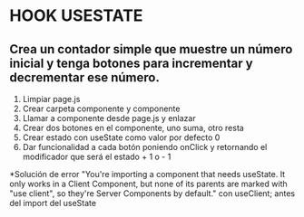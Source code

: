 # HOOK USESTATE
## Crea un contador simple que muestre un número inicial y tenga botones para incrementar y decrementar ese número.

1. Limpiar page.js
2. Crear carpeta componente y componente
3. Llamar a componente desde page.js y enlazar
4. Crear dos botones en el componente, uno suma, otro resta
5. Crear estado con useState como valor por defecto 0
6. Dar funcionalidad a cada botón poniendo onClick y retornando el modificador que será el estado + 1 o - 1

*Solución de error "You're importing a component that needs useState. It only works in a Client Component, but none of its parents are marked with "use client", so they're Server Components by default."
con useClient; antes del import del useState
